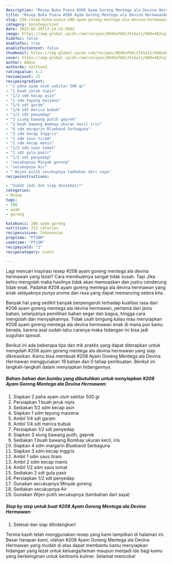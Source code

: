 ```yaml
---
description: "Resep Buka Puasa #208 Ayam Goreng Mentega ala Devina HermawanAnti Ribet"
title: "Resep Buka Puasa #208 Ayam Goreng Mentega ala Devina HermawanAnti Ribet"
slug: 234-resep-buka-puasa-208-ayam-goreng-mentega-ala-devina-hermawananti-ribet
category: Uncategorized
date: 2022-03-20T17:24:24.050Z
image: https://img-global.cpcdn.com/recipes/8048af60c2fe5a11/680x482cq70/208-ayam-goreng-mentega-ala-devina-hermawan-foto-resep-utama.jpg
hideToc: false
enableToc: true
enableTocContent: false
thumbnail: https://img-global.cpcdn.com/recipes/8048af60c2fe5a11/680x482cq70/208-ayam-goreng-mentega-ala-devina-hermawan-foto-resep-utama.jpg
cover: https://img-global.cpcdn.com/recipes/8048af60c2fe5a11/680x482cq70/208-ayam-goreng-mentega-ala-devina-hermawan-foto-resep-utama.jpg
author: Admin
authorAv: notfound
ratingvalue: 4.1
reviewcount: 25
recipeingredient:
- "2 paha ayam utuh sekitar 500 gr"
- "1 buah jeruk nipis"
- "1/2 sdm kecap asin"
- "1 sdm tepung maizena"
- "1/4 sdt garam"
- "1/4 sdt merica bubuk"
- "1/2 sdt penyedap"
- "3 siung bawang putih geprek"
- "1 buah bawang Bombay ukuran kecil iris"
- "4 sdm margarin Blueband Serbaguna"
- "3 sdm kecap Inggris"
- "1 sdm saus tiram"
- "2 sdm kecap manis"
- "1/2 sdm saus tomat"
- "2 sdt gula pasir"
- "1/2 sdt penyedap"
- "secukupnya Minyak goreng"
- "secukupnya Air"
- " Wijen putih secukupnya tambahan dari saya"
recipeinstructions:

- "Sudah jadi dan siap dinikmati!"
categories:
- Resep
tags:
- 208
- ayam
- goreng

katakunci: 208 ayam goreng 
nutrition: 213 calories
recipecuisine: Indonesian
preptime: "PT38M"
cooktime: "PT33M"
recipeyield: "2"
recipecategory: Lunch

---
```



Lagi mencari inspirasi resep #208 ayam goreng mentega ala devina hermawan yang lezat? Cara membuatnya sangat tidak susah. Tapi Jika keliru mengolah maka hasilnya tidak akan memuaskan dan justru cenderung tidak enak. Padahal #208 ayam goreng mentega ala devina hermawan yang enak selayaknya punya aroma dan rasa yang dapat memancing selera kita.


Banyak hal yang sedikit banyak berpengaruh terhadap kualitas rasa dari #208 ayam goreng mentega ala devina hermawan, pertama dari jenis bahan, selanjutnya pemilihan bahan segar dan bagus, hingga cara mengolah dan menyajikannya. Tidak usah bingung kalau mau menyiapkan #208 ayam goreng mentega ala devina hermawan enak di mana pun kamu berada, karena asal sudah tahu caranya maka hidangan ini bisa jadi suguhan spesial.




Berikut ini ada beberapa tips dan trik praktis yang dapat diterapkan untuk mengolah #208 ayam goreng mentega ala devina hermawan yang siap dikreasikan. Kamu bisa membuat #208 Ayam Goreng Mentega ala Devina Hermawan menggunakan 19 bahan dan 0 tahap pembuatan. Berikut ini langkah-langkah dalam menyiapkan hidangannya.

<!--inarticleads1-->

##### Bahan-bahan dan bumbu yang dibutuhkan untuk menyiapkan #208 Ayam Goreng Mentega ala Devina Hermawan:

1. Siapkan 2 paha ayam utuh sekitar 500 gr
1. Persiapkan 1 buah jeruk nipis
1. Sediakan 1/2 sdm kecap asin
1. Siapkan 1 sdm tepung maizena
1. Ambil 1/4 sdt garam
1. Ambil 1/4 sdt merica bubuk
1. Persiapkan 1/2 sdt penyedap
1. Siapkan 3 siung bawang putih, geprek
1. Sediakan 1 buah bawang Bombay ukuran kecil, iris
1. Siapkan 4 sdm margarin Blueband Serbaguna
1. Siapkan 3 sdm kecap Inggris
1. Ambil 1 sdm saus tiram
1. Ambil 2 sdm kecap manis
1. Ambil 1/2 sdm saus tomat
1. Sediakan 2 sdt gula pasir
1. Persiapkan 1/2 sdt penyedap
1. Gunakan secukupnya Minyak goreng
1. Sediakan secukupnya Air
1. Gunakan  Wijen putih secukupnya (tambahan dari saya)




<!--inarticleads2-->

##### Step by step untuk buat #208 Ayam Goreng Mentega ala Devina Hermawan:


1. Selesai dan siap dihidangkan!



Terima kasih telah menggunakan resep yang kami tampilkan di halaman ini. Besar harapan kami, olahan #208 Ayam Goreng Mentega ala Devina Hermawan yang mudah di atas dapat membantu kamu menyiapkan hidangan yang lezat untuk keluarga/teman maupun menjadi ide bagi kamu yang berkeinginan untuk berbisnis kuliner. Selamat mencoba!
